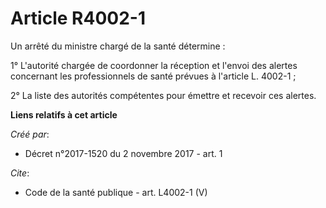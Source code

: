 # Article R4002-1

Un arrêté du ministre chargé de la santé détermine : 

1° L'autorité chargée de coordonner la réception et l'envoi des alertes concernant les professionnels de santé prévues à
l'article L. 4002-1 ; 

2° La liste des autorités compétentes pour émettre et recevoir ces alertes.

**Liens relatifs à cet article**

_Créé par_:

  - Décret n°2017-1520 du 2 novembre 2017 - art. 1

_Cite_:

  - Code de la santé publique - art. L4002-1 (V)
